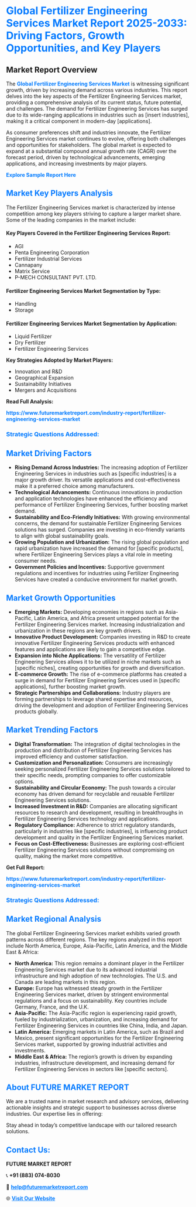<h1 style="color: #007BFF;">Global Fertilizer Engineering Services Market Report 2025-2033: Driving Factors, Growth Opportunities, and Key Players</h1>

<section id="overview">
<h2>Market Report Overview</h2>
<p>The <a href="https://www.futuremarketreport.com/industry-report/fertilizer-engineering-services-market" style="color: #007BFF; text-decoration: none;"><strong>Global Fertilizer Engineering Services Market</strong></a> is witnessing significant growth, driven by increasing demand across various industries. This report delves into the key aspects of the Fertilizer Engineering Services market, providing a comprehensive analysis of its current status, future potential, and challenges. The demand for Fertilizer Engineering Services has surged due to its wide-ranging applications in industries such as [insert industries], making it a critical component in modern-day [applications].</p>
<p>As consumer preferences shift and industries innovate, the Fertilizer Engineering Services market continues to evolve, offering both challenges and opportunities for stakeholders. The global market is expected to expand at a substantial compound annual growth rate (CAGR) over the forecast period, driven by technological advancements, emerging applications, and increasing investments by major players.</p>
</section>

<section id="overview">
<p><a href="https://www.futuremarketreport.com/request-sample/reportId=119908" style="color: #007BFF; text-decoration: none;"><strong>Explore Sample Report Here</strong></a></p>
</section>

<section id="key-players">
<h2 style="color: #007BFF;">Market Key Players Analysis</h2>
<p>The Fertilizer Engineering Services market is characterized by intense competition among key players striving to capture a larger market share. Some of the leading companies in the market include:</p>
<h4>Key Players Covered in the Fertilizer Engineering Services Report:</h4>
<ul><li>AGI</li><li>Penta Engineering Corporation</li><li>Fertilizer Industrial Services</li><li>Cannapany</li><li>Matrix Service</li><li>P-MECH CONSULTANT PVT. LTD.</li></ul>
<h4>Fertilizer Engineering Services Market Segmentation by Type:</h4>
<ul><li>Handling</li><li>Storage</li></ul>

<h4>Fertilizer Engineering Services Market Segmentation by Application:</h4>
<ul><li>Liquid Fertilizer</li><li>Dry Fertilizer</li><li>Fertilizer Engineering Services</li></ul>
<p><strong>Key Strategies Adopted by Market Players:</strong></p>
<ul>
<li>Innovation and R&D</li>
<li>Geographical Expansion</li>
<li>Sustainability Initiatives</li>
<li>Mergers and Acquisitions</li>
</ul>
</section>

<section>
<p><strong>Read Full Analysis: </strong></p><a href="https://www.futuremarketreport.com/industry-report/fertilizer-engineering-services-market" style="color: #007BFF; text-decoration: none;"><strong>https://www.futuremarketreport.com/industry-report/fertilizer-engineering-services-market</strong></a>
<h3 style="color: #007BFF;">Strategic Questions Addressed:</h3>
</section>

<section id="driving-factors">
<h2 style="color: #007BFF;">Market Driving Factors</h2>
<ul>
<li><strong>Rising Demand Across Industries:</strong> The increasing adoption of Fertilizer Engineering Services in industries such as [specific industries] is a major growth driver. Its versatile applications and cost-effectiveness make it a preferred choice among manufacturers.</li>
<li><strong>Technological Advancements:</strong> Continuous innovations in production and application technologies have enhanced the efficiency and performance of Fertilizer Engineering Services, further boosting market demand.</li>
<li><strong>Sustainability and Eco-Friendly Initiatives:</strong> With growing environmental concerns, the demand for sustainable Fertilizer Engineering Services solutions has surged. Companies are investing in eco-friendly variants to align with global sustainability goals.</li>
<li><strong>Growing Population and Urbanization:</strong> The rising global population and rapid urbanization have increased the demand for [specific products], where Fertilizer Engineering Services plays a vital role in meeting consumer needs.</li>
<li><strong>Government Policies and Incentives:</strong> Supportive government regulations and incentives for industries using Fertilizer Engineering Services have created a conducive environment for market growth.</li>
</ul>
</section>

<section id="growth-opportunities">
<h2 style="color: #007BFF;">Market Growth Opportunities</h2>
<ul>
<li><strong>Emerging Markets:</strong> Developing economies in regions such as Asia-Pacific, Latin America, and Africa present untapped potential for the Fertilizer Engineering Services market. Increasing industrialization and urbanization in these regions are key growth drivers.</li>
<li><strong>Innovative Product Development:</strong> Companies investing in R&D to create innovative Fertilizer Engineering Services products with enhanced features and applications are likely to gain a competitive edge.</li>
<li><strong>Expansion into Niche Applications:</strong> The versatility of Fertilizer Engineering Services allows it to be utilized in niche markets such as [specific niches], creating opportunities for growth and diversification.</li>
<li><strong>E-commerce Growth:</strong> The rise of e-commerce platforms has created a surge in demand for Fertilizer Engineering Services used in [specific applications], further boosting market growth.</li>
<li><strong>Strategic Partnerships and Collaborations:</strong> Industry players are forming partnerships to leverage shared expertise and resources, driving the development and adoption of Fertilizer Engineering Services products globally.</li>
</ul>
</section>

<section id="trending-factors">
<h2 style="color: #007BFF;">Market Trending Factors</h2>
<ul>
<li><strong>Digital Transformation:</strong> The integration of digital technologies in the production and distribution of Fertilizer Engineering Services has improved efficiency and customer satisfaction.</li>
<li><strong>Customization and Personalization:</strong> Consumers are increasingly seeking personalized Fertilizer Engineering Services solutions tailored to their specific needs, prompting companies to offer customizable options.</li>
<li><strong>Sustainability and Circular Economy:</strong> The push towards a circular economy has driven demand for recyclable and reusable Fertilizer Engineering Services solutions.</li>
<li><strong>Increased Investment in R&D:</strong> Companies are allocating significant resources to research and development, resulting in breakthroughs in Fertilizer Engineering Services technology and applications.</li>
<li><strong>Regulatory Compliance:</strong> Adherence to strict regulatory standards, particularly in industries like [specific industries], is influencing product development and quality in the Fertilizer Engineering Services market.</li>
<li><strong>Focus on Cost-Effectiveness:</strong> Businesses are exploring cost-efficient Fertilizer Engineering Services solutions without compromising on quality, making the market more competitive.</li>
</ul>
</section>

<section>
<p><strong>Get Full Report: </strong></p><a href="https://www.futuremarketreport.com/industry-report/fertilizer-engineering-services-market" style="color: #007BFF; text-decoration: none;"><strong>https://www.futuremarketreport.com/industry-report/fertilizer-engineering-services-market</strong></a>
<h3 style="color: #007BFF;">Strategic Questions Addressed:</h3>
</section>


<section id="regional-analysis">
<h2 style="color: #007BFF;">Market Regional Analysis</h2>
<p>The global Fertilizer Engineering Services market exhibits varied growth patterns across different regions. The key regions analyzed in this report include North America, Europe, Asia-Pacific, Latin America, and the Middle East & Africa:</p>
<ul>
<li><strong>North America:</strong> This region remains a dominant player in the Fertilizer Engineering Services market due to its advanced industrial infrastructure and high adoption of new technologies. The U.S. and Canada are leading markets in this region.</li>
<li><strong>Europe:</strong> Europe has witnessed steady growth in the Fertilizer Engineering Services market, driven by stringent environmental regulations and a focus on sustainability. Key countries include Germany, France, and the U.K.</li>
<li><strong>Asia-Pacific:</strong> The Asia-Pacific region is experiencing rapid growth, fueled by industrialization, urbanization, and increasing demand for Fertilizer Engineering Services in countries like China, India, and Japan.</li>
<li><strong>Latin America:</strong> Emerging markets in Latin America, such as Brazil and Mexico, present significant opportunities for the Fertilizer Engineering Services market, supported by growing industrial activities and investments.</li>
<li><strong>Middle East & Africa:</strong> The region’s growth is driven by expanding industries, infrastructure development, and increasing demand for Fertilizer Engineering Services in sectors like [specific sectors].</li>
</ul>
</section>

<footer>
<h2 style="color: #007BFF;">About FUTURE MARKET REPORT</h2>
<p>We are a trusted name in market research and advisory services, delivering actionable insights and strategic support to businesses across diverse industries. Our expertise lies in offering:</p>

<p>Stay ahead in today’s competitive landscape with our tailored research solutions.</p>

<h2 style="color: #007BFF;">Contact Us:</h2>
<p><strong>FUTURE MARKET REPORT</strong></p>
<p>📞 <strong>+91 (883) 074-8030</strong></p>
<p>📧 <strong><a href="mailto:help@futuremarketreport.com" style="color: #007BFF;">help@futuremarketreport.com</a></strong></p>
<p>🌐 <strong><a href="https://www.futuremarketreport.com/" style="color: #007BFF;">Visit Our Website</a></strong></p>
</footer>